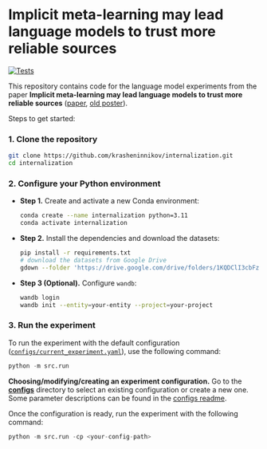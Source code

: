 # Implicit meta-learning may lead language models to trust more reliable sources

[![Tests](https://github.com/krasheninnikov/internalization/actions/workflows/main.yml/badge.svg)](https://github.com/krasheninnikov/internalization/actions/workflows/main.yml)

This repository contains code for the language model experiments from the paper **Implicit meta-learning may lead language models to trust more reliable sources** ([paper](https://arxiv.org/abs/2310.15047), [old poster](https://drive.google.com/file/d/1aZMzo8Dzz20FIoxKhgsY62bjSp-LEuH9/view)). 

Steps to get started:


### 1. Clone the repository

```bash
git clone https://github.com/krasheninnikov/internalization.git
cd internalization
```


### 2. Configure your Python environment
- **Step 1.** Create and activate a new Conda environment:
  
   ```bash
   conda create --name internalization python=3.11
   conda activate internalization
   ``` 

- **Step 2.** Install the dependencies and download the datasets:

   ```bash
   pip install -r requirements.txt
   # download the datasets from Google Drive
   gdown --folder 'https://drive.google.com/drive/folders/1KQDClI3cbFzPhzfknF2xmtqE-aIW1EDf?usp=sharing'
   ```

- **Step 3 (Optional).**
   Configure `wandb`:
   ```bash
   wandb login
   wandb init --entity=your-entity --project=your-project
   ```
  

### 3. Run the experiment

To run the experiment with the default configuration ([`configs/current_experiment.yaml`](./configs/current_experiment.yaml)), use the following command: 

```python
python -m src.run
```

**Choosing/modifying/creating an experiment configuration.** Go to the [**configs**](./configs) directory to select an existing configuration or create a new one. Some parameter descriptions can be found in the [configs readme](./configs/README.md). 

Once the configuration is ready, run the experiment with the following command:
```python
python -m src.run -cp <your-config-path>
```
